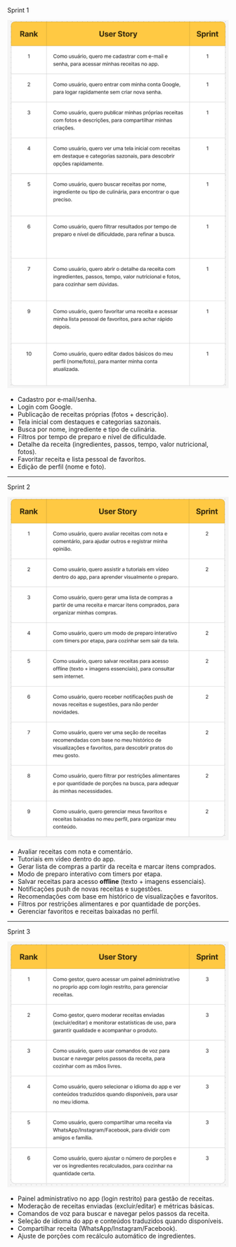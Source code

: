 Sprint 1

![User Stories – Sprint 1](./documentation/images/user-stories-sprint-1.png)

* Cadastro por e‑mail/senha.
* Login com Google.
* Publicação de receitas próprias (fotos + descrição).
* Tela inicial com destaques e categorias sazonais.
* Busca por nome, ingrediente e tipo de culinária.
* Filtros por tempo de preparo e nível de dificuldade.
* Detalhe da receita (ingredientes, passos, tempo, valor nutricional, fotos).
* Favoritar receita e lista pessoal de favoritos.
* Edição de perfil (nome e foto).

---

Sprint 2

![User Stories – Sprint 2](./documentation/images/user-stories-sprint-2.png)

* Avaliar receitas com nota e comentário.
* Tutoriais em vídeo dentro do app.
* Gerar lista de compras a partir da receita e marcar itens comprados.
* Modo de preparo interativo com timers por etapa.
* Salvar receitas para acesso **offline** (texto + imagens essenciais).
* Notificações push de novas receitas e sugestões.
* Recomendações com base em histórico de visualizações e favoritos.
* Filtros por restrições alimentares e por quantidade de porções.
* Gerenciar favoritos e receitas baixadas no perfil.

---

Sprint 3

![User Stories – Sprint 3](./documentation/images/user-stories-sprint-3.png)

* Painel administrativo no app (login restrito) para gestão de receitas.
* Moderação de receitas enviadas (excluir/editar) e métricas básicas.
* Comandos de voz para buscar e navegar pelos passos da receita.
* Seleção de idioma do app e conteúdos traduzidos quando disponíveis.
* Compartilhar receita (WhatsApp/Instagram/Facebook).
* Ajuste de porções com recálculo automático de ingredientes.
